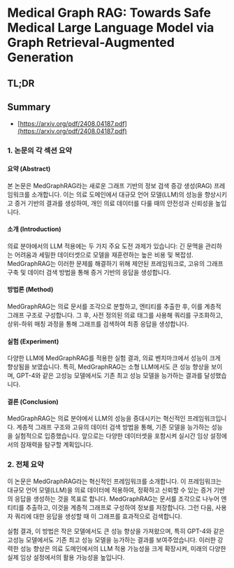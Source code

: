 # Medical Graph RAG: Towards Safe Medical Large Language Model via Graph Retrieval-Augmented Generation
## TL;DR
## Summary
- [https://arxiv.org/pdf/2408.04187.pdf](https://arxiv.org/pdf/2408.04187.pdf)

### 1. 논문의 각 섹션 요약

#### 요약 (Abstract)
본 논문은 MedGraphRAG라는 새로운 그래프 기반의 정보 검색 증강 생성(RAG) 프레임워크를 소개합니다. 이는 의료 도메인에서 대규모 언어 모델(LLM)의 성능을 향상시키고 증거 기반의 결과를 생성하여, 개인 의료 데이터를 다룰 때의 안전성과 신뢰성을 높입니다.

#### 소개 (Introduction)
의료 분야에서의 LLM 적용에는 두 가지 주요 도전 과제가 있습니다: 긴 문맥을 관리하는 어려움과 세밀한 데이터셋으로 모델을 재훈련하는 높은 비용 및 복잡성. MedGraphRAG는 이러한 문제를 해결하기 위해 제안된 프레임워크로, 고유의 그래프 구축 및 데이터 검색 방법을 통해 증거 기반의 응답을 생성합니다.

#### 방법론 (Method)
MedGraphRAG는 의료 문서를 조각으로 분할하고, 엔티티를 추출한 후, 이를 계층적 그래프 구조로 구성합니다. 그 후, 사전 정의된 의료 태그를 사용해 쿼리를 구조화하고, 상위-하위 매칭 과정을 통해 그래프를 검색하여 최종 응답을 생성합니다.

#### 실험 (Experiment)
다양한 LLM에 MedGraphRAG를 적용한 실험 결과, 의료 벤치마크에서 성능이 크게 향상됨을 보였습니다. 특히, MedGraphRAG는 소형 LLM에서도 큰 성능 향상을 보이며, GPT-4와 같은 고성능 모델에서도 기존 최고 성능 모델을 능가하는 결과를 달성했습니다.

#### 결론 (Conclusion)
MedGraphRAG는 의료 분야에서 LLM의 성능을 증대시키는 혁신적인 프레임워크입니다. 계층적 그래프 구조와 고유의 데이터 검색 방법을 통해, 기존 모델을 능가하는 성능을 실험적으로 입증했습니다. 앞으로는 다양한 데이터셋을 포함시켜 실시간 임상 설정에서의 잠재력을 탐구할 계획입니다.

### 2. 전체 요약

이 논문은 MedGraphRAG라는 혁신적인 프레임워크를 소개합니다. 이 프레임워크는 대규모 언어 모델(LLM)을 의료 데이터에 적용하여, 정확하고 신뢰할 수 있는 증거 기반의 응답을 생성하는 것을 목표로 합니다. MedGraphRAG는 문서를 조각으로 나누어 엔티티를 추출하고, 이것을 계층적 그래프로 구성하여 정보를 저장합니다. 그런 다음, 사용자 쿼리에 대한 응답을 생성할 때 이 그래프를 효과적으로 검색합니다.

실험 결과, 이 방법은 작은 모델에서도 큰 성능 향상을 가져왔으며, 특히 GPT-4와 같은 고성능 모델에서도 기존 최고 성능 모델을 능가하는 결과를 보여주었습니다. 이러한 강력한 성능 향상은 의료 도메인에서의 LLM 적용 가능성을 크게 확장시켜, 미래의 다양한 실제 임상 설정에서의 활용 가능성을 높입니다.